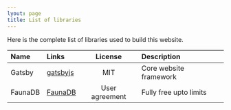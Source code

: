```yaml
---
lyout: page
title: List of libraries
---
```


Here is the complete list of libraries used to build this website.

| Name    | Links                                 |    License     | Description            |
| :------ | :------------------------------------ | :------------: | :--------------------- |
| Gatsby  | [gatsbyjs](https://www.gatsbyjs.org/) |      MIT       | Core website framework |
| FaunaDB | [FaunaDB](https://fauna.com/)         | User agreement | Fully free upto limits |
